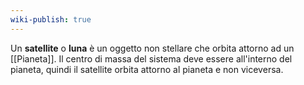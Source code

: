 ```yaml
---
wiki-publish: true
---
```

Un **satellite** o **luna** è un oggetto non stellare che orbita attorno ad un [[Pianeta]]. Il centro di massa del sistema deve essere all'interno del pianeta, quindi il satellite orbita attorno al pianeta e non viceversa.
